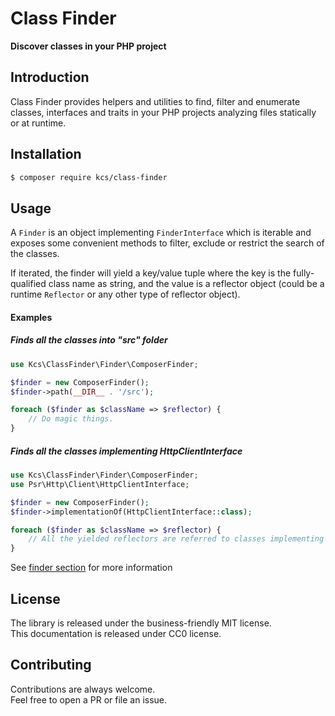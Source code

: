 # Class Finder
__Discover classes in your PHP project__

## Introduction

Class Finder provides helpers and utilities to find, filter and enumerate classes, interfaces and traits
in your PHP projects analyzing files statically or at runtime.

## Installation

```bash
$ composer require kcs/class-finder
```

## Usage

A `Finder` is an object implementing `FinderInterface` which is iterable and exposes some convenient methods
to filter, exclude or restrict the search of the classes.

If iterated, the finder will yield a key/value tuple where the key is the fully-qualified class name
as string, and the value is a reflector object (could be a runtime `Reflector` or any other type of reflector object).

#### Examples

##### Finds all the classes into "src" folder

```php
use Kcs\ClassFinder\Finder\ComposerFinder;

$finder = new ComposerFinder();
$finder->path(__DIR__ . '/src');

foreach ($finder as $className => $reflector) {
    // Do magic things.
}
```

##### Finds all the classes implementing HttpClientInterface

```php
use Kcs\ClassFinder\Finder\ComposerFinder;
use Psr\Http\Client\HttpClientInterface;

$finder = new ComposerFinder();
$finder->implementationOf(HttpClientInterface::class);

foreach ($finder as $className => $reflector) {
    // All the yielded reflectors are referred to classes implementing of http client.
}
```

See [finder section](./finder.md) for more information

## License

The library is released under the business-friendly MIT license.  
This documentation is released under CC0 license.

## Contributing

Contributions are always welcome.  
Feel free to open a PR or file an issue.
